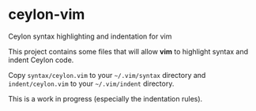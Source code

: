 ceylon-vim
==========

Ceylon syntax highlighting and indentation for vim

This project contains some files that will allow **vim** to highlight syntax and indent Ceylon code.

Copy `syntax/ceylon.vim` to your `~/.vim/syntax` directory and `indent/ceylon.vim` to your `~/.vim/indent` directory.

This is a work in progress (especially the indentation rules).